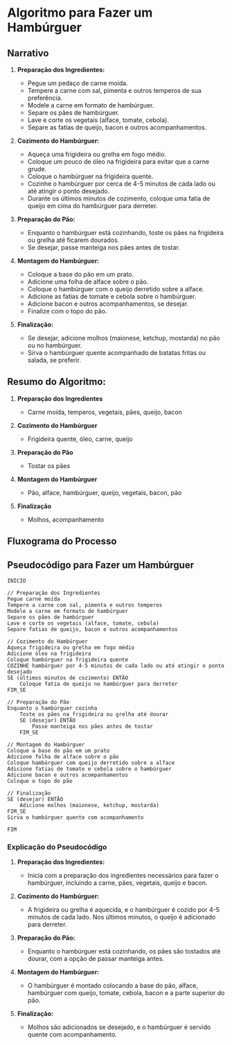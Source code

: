  
# Algoritmo para Fazer um Hambúrguer


## Narrativo
1. **Preparação dos Ingredientes:**
   - Pegue um pedaço de carne moída.
   - Tempere a carne com sal, pimenta e outros temperos de sua preferência.
   - Modele a carne em formato de hambúrguer.
   - Separe os pães de hambúrguer.
   - Lave e corte os vegetais (alface, tomate, cebola).
   - Separe as fatias de queijo, bacon e outros acompanhamentos.

2. **Cozimento do Hambúrguer:**
   - Aqueça uma frigideira ou grelha em fogo médio.
   - Coloque um pouco de óleo na frigideira para evitar que a carne grude.
   - Coloque o hambúrguer na frigideira quente.
   - Cozinhe o hambúrguer por cerca de 4-5 minutos de cada lado ou até atingir o ponto desejado.
   - Durante os últimos minutos de cozimento, coloque uma fatia de queijo em cima do hambúrguer para derreter.

3. **Preparação do Pão:**
   - Enquanto o hambúrguer está cozinhando, toste os pães na frigideira ou grelha até ficarem dourados.
   - Se desejar, passe manteiga nos pães antes de tostar.

4. **Montagem do Hambúrguer:**
   - Coloque a base do pão em um prato.
   - Adicione uma folha de alface sobre o pão.
   - Coloque o hambúrguer com o queijo derretido sobre a alface.
   - Adicione as fatias de tomate e cebola sobre o hambúrguer.
   - Adicione bacon e outros acompanhamentos, se desejar.
   - Finalize com o topo do pão.

5. **Finalização:**
   - Se desejar, adicione molhos (maionese, ketchup, mostarda) no pão ou no hambúrguer.
   - Sirva o hambúrguer quente acompanhado de batatas fritas ou salada, se preferir.

## Resumo do Algoritmo:

1. **Preparação dos Ingredientes**
   - Carne moída, temperos, vegetais, pães, queijo, bacon

2. **Cozimento do Hambúrguer**
   - Frigideira quente, óleo, carne, queijo

3. **Preparação do Pão**
   - Tostar os pães

4. **Montagem do Hambúrguer**
   - Pão, alface, hambúrguer, queijo, vegetais, bacon, pão

5. **Finalização**
   - Molhos, acompanhamento

## Fluxograma do Processo



## Pseudocódigo para Fazer um Hambúrguer

```plaintext
INÍCIO

// Preparação dos Ingredientes
Pegue carne moída
Tempere a carne com sal, pimenta e outros temperos
Modele a carne em formato de hambúrguer
Separe os pães de hambúrguer
Lave e corte os vegetais (alface, tomate, cebola)
Separe fatias de queijo, bacon e outros acompanhamentos

// Cozimento do Hambúrguer
Aqueça frigideira ou grelha em fogo médio
Adicione óleo na frigideira
Coloque hambúrguer na frigideira quente
COZINHE hambúrguer por 4-5 minutos de cada lado ou até atingir o ponto desejado
SE (últimos minutos de cozimento) ENTÃO
    Coloque fatia de queijo no hambúrguer para derreter
FIM_SE

// Preparação do Pão
Enquanto o hambúrguer cozinha
    Toste os pães na frigideira ou grelha até dourar
    SE (desejar) ENTÃO
        Passe manteiga nos pães antes de tostar
    FIM_SE

// Montagem do Hambúrguer
Coloque a base do pão em um prato
Adicione folha de alface sobre o pão
Coloque hambúrguer com queijo derretido sobre a alface
Adicione fatias de tomate e cebola sobre o hambúrguer
Adicione bacon e outros acompanhamentos
Coloque o topo do pão

// Finalização
SE (desejar) ENTÃO
    Adicione molhos (maionese, ketchup, mostarda)
FIM_SE
Sirva o hambúrguer quente com acompanhamento

FIM
```

### Explicação do Pseudocódigo

1. **Preparação dos Ingredientes:**
   - Inicia com a preparação dos ingredientes necessários para fazer o hambúrguer, incluindo a carne, pães, vegetais, queijo e bacon.

2. **Cozimento do Hambúrguer:**
   - A frigideira ou grelha é aquecida, e o hambúrguer é cozido por 4-5 minutos de cada lado. Nos últimos minutos, o queijo é adicionado para derreter.

3. **Preparação do Pão:**
   - Enquanto o hambúrguer está cozinhando, os pães são tostados até dourar, com a opção de passar manteiga antes.

4. **Montagem do Hambúrguer:**
   - O hambúrguer é montado colocando a base do pão, alface, hambúrguer com queijo, tomate, cebola, bacon e a parte superior do pão.

5. **Finalização:**
   - Molhos são adicionados se desejado, e o hambúrguer é servido quente com acompanhamento.